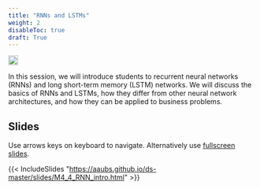 ```yaml
---
title: "RNNs and LSTMs"
weight: 2
disableToc: true
draft: True
---
```


<img src="https://raw.githubusercontent.com/aaubs/ds-master/main/data/Images/rnn_timestamps.gif" width="20">

In this session, we will introduce students to recurrent neural networks (RNNs) and long short-term memory (LSTM) networks. We will discuss the basics of RNNs and LSTMs, how they differ from other neural network architectures, and how they can be applied to business problems.

## Slides

Use arrows keys on keyboard to navigate. Alternatively use [fullscreen slides](https://aaubs.github.io/ds-master/slides/M4_4_RNN_intro.html).

{{< IncludeSlides "https://aaubs.github.io/ds-master/slides/M4_4_RNN_intro.html" >}}




